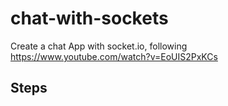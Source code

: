 # chat-with-sockets
Create a chat App with socket.io, following https://www.youtube.com/watch?v=EoUIS2PxKCs

## Steps

